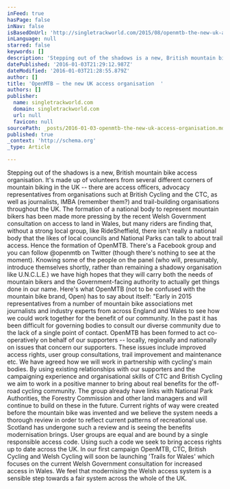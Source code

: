 ```yaml
---
inFeed: true
hasPage: false
inNav: false
isBasedOnUrl: 'http://singletrackworld.com/2015/08/openmtb-the-new-uk-access-organisation/'
inLanguage: null
starred: false
keywords: []
description: 'Stepping out of the shadows is a new, British mountain bike access organisation'
datePublished: '2016-01-03T21:29:12.987Z'
dateModified: '2016-01-03T21:28:55.879Z'
author: []
title: 'OpenMTB – the new UK access organisation  '
authors: []
publisher:
  name: singletrackworld.com
  domain: singletrackworld.com
  url: null
  favicon: null
sourcePath: _posts/2016-01-03-openmtb-the-new-uk-access-organisation.md
published: true
_context: 'http://schema.org'
_type: Article

---
```

Stepping out of the shadows is a new, British mountain bike access organisation. It's made up of volunteers from several different corners of mountain biking in the UK -- there are access officers, advocacy representatives from organisations such at British Cycling and the CTC, as well as journalists, IMBA (remember them?) and trail-building organisations throughout the UK. The formation of a national body to represent mountain bikers has been made more pressing by the recent Welsh Government consultation on access to land in Wales, but many riders are finding that, without a strong local group, like RideSheffield, there isn't really a national body that the likes of local councils and National Parks can talk to about trail access. Hence the formation of OpenMTB. There's a Facebook group and you can follow @openmtb on Twitter (though there's nothing to see at the moment). Knowing some of the people on the panel (who will, presumably, introduce themselves shortly, rather than remaining a shadowy organisation like U.N.C.L.E.) we have high hopes that they will carry both the needs of mountain bikers and the Government-facing authority to actually get things done in our name. Here's what OpenMTB (not to be confused with the mountain bike brand, Open) has to say about itself: "Early in 2015 representatives from a number of mountain bike associations met journalists and industry experts from across England and Wales to see how we could work together for the benefit of our community. In the past it has been difficult for governing bodies to consult our diverse community due to the lack of a single point of contact. OpenMTB has been formed to act co-operatively on behalf of our supporters -- locally, regionally and nationally on issues that concern our supporters. These issues include improved access rights, user group consultations, trail improvement and maintenance etc. We have agreed how we will work in partnership with cycling's main bodies. By using existing relationships with our supporters and the campaigning experience and organisational skills of CTC and British Cycling we aim to work in a positive manner to bring about real benefits for the off-road cycling community. The group already have links with National Park Authorities, the Forestry Commission and other land managers and will continue to build on these in the future. Current rights of way were created before the mountain bike was invented and we believe the system needs a thorough review in order to reflect current patterns of recreational use. Scotland has undergone such a review and is seeing the benefits modernisation brings. User groups are equal and are bound by a single responsible access code. Using such a code we seek to bring access rights up to date across the UK. In our first campaign OpenMTB, CTC, British Cycling and Welsh Cycling will soon be launching 'Trails for Wales' which focuses on the current Welsh Government consultation for increased access in Wales. We feel that modernising the Welsh access system is a sensible step towards a fair system across the whole of the UK.